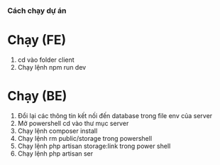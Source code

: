 ### Cách chạy dự án
# Chạy (FE)
1. cd vào folder client
2. Chạy lệnh npm run dev
# Chạy (BE)
1. Đổi lại các thông tin kết nối đến database trong file env của server
2. Mở powershell cd vào thư mục server
3. Chạy lệnh composer install
4. Chạy lệnh rm public/storage trong powershell 
5. Chạy lệnh php artisan storage:link trong power shell
6. Chạy lệnh php artisan ser
